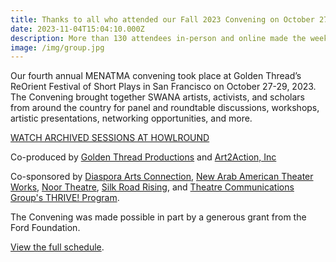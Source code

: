 ```yaml
---
title: Thanks to all who attended our Fall 2023 Convening on October 27-29, 2023
date: 2023-11-04T15:04:10.000Z
description: More than 130 attendees in-person and online made the weekend a success.
image: /img/group.jpg
---
```


Our fourth annual MENATMA convening took place at Golden Thread’s ReOrient Festival of Short Plays in San Francisco on October 27-29, 2023. The Convening brought together SWANA artists, activists, and scholars from around the country for panel and roundtable discussions, workshops, artistic presentations, networking opportunities, and more. 

[WATCH ARCHIVED SESSIONS AT HOWLROUND](https://howlround.com/happenings/fourth-annual-convening-middle-eastern-north-african-theater-makers-alliance-menatma)

Co-produced by [Golden Thread Productions](https://www.goldenthread.org/) and [Art2Action, Inc](https://www.art2action.org/) 

Co-sponsored by [Diaspora Arts Connection](https://www.diasporaartsconnection.org), [New Arab American Theater Works](https://www.newarabamericantheaterworks.org/), [Noor Theatre](https://www.noortheatre.org/), [Silk Road Rising](https://www.silkroadrising.org/), and [Theatre Communications Group's THRIVE! Program](https://www.tcg.org/).  

The Convening was made possible in part by a generous grant from the Ford Foundation. 

[View the full schedule](/programs/2023-convening).